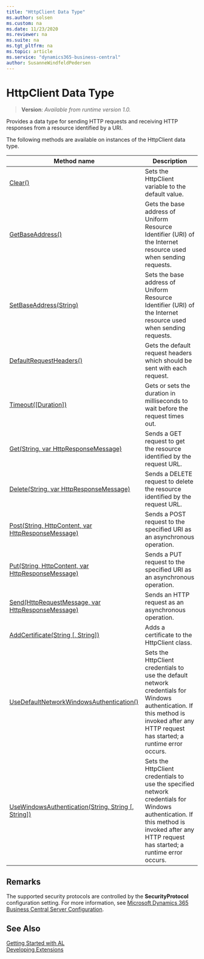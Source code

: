 ```yaml
---
title: "HttpClient Data Type"
ms.author: solsen
ms.custom: na
ms.date: 11/23/2020
ms.reviewer: na
ms.suite: na
ms.tgt_pltfrm: na
ms.topic: article
ms.service: "dynamics365-business-central"
author: SusanneWindfeldPedersen
---
```

[//]: # (START>DO_NOT_EDIT)
[//]: # (IMPORTANT:Do not edit any of the content between here and the END>DO_NOT_EDIT.)
[//]: # (Any modifications should be made in the .xml files in the ModernDev repo.)
# HttpClient Data Type
> **Version**: _Available from runtime version 1.0._

Provides a data type for sending HTTP requests and receiving HTTP responses from a resource identified by a URI.



The following methods are available on instances of the HttpClient data type.

|Method name|Description|
|-----------|-----------|
|[Clear()](httpclient-clear-method.md)|Sets the HttpClient variable to the default value.|
|[GetBaseAddress()](httpclient-getbaseaddress-method.md)|Gets the base address of Uniform Resource Identifier (URI) of the Internet resource used when sending requests.|
|[SetBaseAddress(String)](httpclient-setbaseaddress-method.md)|Sets the base address of Uniform Resource Identifier (URI) of the Internet resource used when sending requests.|
|[DefaultRequestHeaders()](httpclient-defaultrequestheaders-method.md)|Gets the default request headers which should be sent with each request.|
|[Timeout([Duration])](httpclient-timeout-method.md)|Gets or sets the duration in milliseconds to wait before the request times out.|
|[Get(String, var HttpResponseMessage)](httpclient-get-method.md)|Sends a GET request to get the resource identified by the request URL.|
|[Delete(String, var HttpResponseMessage)](httpclient-delete-method.md)|Sends a DELETE request to delete the resource identified by the request URL.|
|[Post(String, HttpContent, var HttpResponseMessage)](httpclient-post-method.md)|Sends a POST request to the specified URI as an asynchronous operation.|
|[Put(String, HttpContent, var HttpResponseMessage)](httpclient-put-method.md)|Sends a PUT request to the specified URI as an asynchronous operation.|
|[Send(HttpRequestMessage, var HttpResponseMessage)](httpclient-send-method.md)|Sends an HTTP request as an asynchronous operation.|
|[AddCertificate(String [, String])](httpclient-addcertificate-method.md)|Adds a certificate to the HttpClient class.|
|[UseDefaultNetworkWindowsAuthentication()](httpclient-usedefaultnetworkwindowsauthentication-method.md)|Sets the HttpClient credentials to use the default network credentials for Windows authentication. If this method is invoked after any HTTP request has started; a runtime error occurs.|
|[UseWindowsAuthentication(String, String [, String])](httpclient-usewindowsauthentication-method.md)|Sets the HttpClient credentials to use the specified network credentials for Windows authentication. If this method is invoked after any HTTP request has started; a runtime error occurs.|

[//]: # (IMPORTANT: END>DO_NOT_EDIT)

## Remarks
The supported security protocols are controlled by the **SecurityProtocol** configuration setting. For more information, see [Microsoft Dynamics 365 Business Central Server Configuration](../../../administration/configure-server-instance.md#Compatibility).

## See Also
[Getting Started with AL](../../devenv-get-started.md)  
[Developing Extensions](../../devenv-dev-overview.md)  